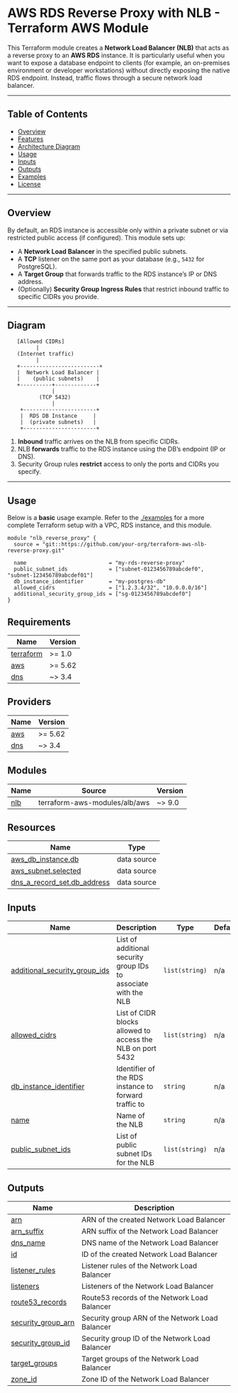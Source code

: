# AWS RDS Reverse Proxy with NLB - Terraform AWS Module

This Terraform module creates a **Network Load Balancer (NLB)** that acts as a reverse proxy to an **AWS RDS** instance. It is particularly useful when you want to expose a database endpoint to clients (for example, an on-premises environment or developer workstations) without directly exposing the native RDS endpoint. Instead, traffic flows through a secure network load balancer.

---

## Table of Contents

- [Overview](#overview)
- [Features](#features)
- [Architecture Diagram](#architecture-diagram)
- [Usage](#usage)
- [Inputs](#inputs)
- [Outputs](#outputs)
- [Examples](#examples)
- [License](#license)

---

## Overview

By default, an RDS instance is accessible only within a private subnet or via restricted public access (if configured). This module sets up:

- A **Network Load Balancer** in the specified public subnets.
- A **TCP** listener on the same port as your database (e.g., `5432` for PostgreSQL).
- A **Target Group** that forwards traffic to the RDS instance’s IP or DNS address.
- (Optionally) **Security Group Ingress Rules** that restrict inbound traffic to specific CIDRs you provide.

---

## Diagram

```
   [Allowed CIDRs]
         |
   (Internet traffic)
         |
   +-------------------------+
   |  Network Load Balancer |
   |    (public subnets)    |
   +----------+-------------+
              |
          (TCP 5432)
              |
    +-----------------------+
    |  RDS DB Instance     |
    |  (private subnets)   |
    +-----------------------+
```

1. **Inbound** traffic arrives on the NLB from specific CIDRs.  
2. NLB **forwards** traffic to the RDS instance using the DB’s endpoint (IP or DNS).  
3. Security Group rules **restrict** access to only the ports and CIDRs you specify.

---

## Usage

Below is a **basic** usage example. Refer to the [./examples](examples) for a more complete Terraform setup with a VPC, RDS instance, and this module.

```hcl
module "nlb_reverse_proxy" {
  source = "git::https://github.com/your-org/terraform-aws-nlb-reverse-proxy.git"

  name                          = "my-rds-reverse-proxy"
  public_subnet_ids             = ["subnet-0123456789abcdef0", "subnet-123456789abcdef01"]
  db_instance_identifier        = "my-postgres-db"
  allowed_cidrs                 = ["1.2.3.4/32", "10.0.0.0/16"]
  additional_security_group_ids = ["sg-0123456789abcdef0"]
}
```
## Requirements

| Name | Version |
|------|---------|
| <a name="requirement_terraform"></a> [terraform](#requirement\_terraform) | >= 1.0 |
| <a name="requirement_aws"></a> [aws](#requirement\_aws) | >= 5.62 |
| <a name="requirement_dns"></a> [dns](#requirement\_dns) | ~> 3.4 |

## Providers

| Name | Version |
|------|---------|
| <a name="provider_aws"></a> [aws](#provider\_aws) | >= 5.62 |
| <a name="provider_dns"></a> [dns](#provider\_dns) | ~> 3.4 |

## Modules

| Name | Source | Version |
|------|--------|---------|
| <a name="module_nlb"></a> [nlb](#module\_nlb) | terraform-aws-modules/alb/aws | ~> 9.0 |

## Resources

| Name | Type |
|------|------|
| [aws_db_instance.db](https://registry.terraform.io/providers/hashicorp/aws/latest/docs/data-sources/db_instance) | data source |
| [aws_subnet.selected](https://registry.terraform.io/providers/hashicorp/aws/latest/docs/data-sources/subnet) | data source |
| [dns_a_record_set.db_address](https://registry.terraform.io/providers/hashicorp/dns/latest/docs/data-sources/a_record_set) | data source |

## Inputs

| Name | Description | Type | Default | Required |
|------|-------------|------|---------|:--------:|
| <a name="input_additional_security_group_ids"></a> [additional\_security\_group\_ids](#input\_additional\_security\_group\_ids) | List of additional security group IDs to associate with the NLB | `list(string)` | n/a | yes |
| <a name="input_allowed_cidrs"></a> [allowed\_cidrs](#input\_allowed\_cidrs) | List of CIDR blocks allowed to access the NLB on port 5432 | `list(string)` | n/a | yes |
| <a name="input_db_instance_identifier"></a> [db\_instance\_identifier](#input\_db\_instance\_identifier) | Identifier of the RDS instance to forward traffic to | `string` | n/a | yes |
| <a name="input_name"></a> [name](#input\_name) | Name of the NLB | `string` | n/a | yes |
| <a name="input_public_subnet_ids"></a> [public\_subnet\_ids](#input\_public\_subnet\_ids) | List of public subnet IDs for the NLB | `list(string)` | n/a | yes |

## Outputs

| Name | Description |
|------|-------------|
| <a name="output_arn"></a> [arn](#output\_arn) | ARN of the created Network Load Balancer |
| <a name="output_arn_suffix"></a> [arn\_suffix](#output\_arn\_suffix) | ARN suffix of the Network Load Balancer |
| <a name="output_dns_name"></a> [dns\_name](#output\_dns\_name) | DNS name of the Network Load Balancer |
| <a name="output_id"></a> [id](#output\_id) | ID of the created Network Load Balancer |
| <a name="output_listener_rules"></a> [listener\_rules](#output\_listener\_rules) | Listener rules of the Network Load Balancer |
| <a name="output_listeners"></a> [listeners](#output\_listeners) | Listeners of the Network Load Balancer |
| <a name="output_route53_records"></a> [route53\_records](#output\_route53\_records) | Route53 records of the Network Load Balancer |
| <a name="output_security_group_arn"></a> [security\_group\_arn](#output\_security\_group\_arn) | Security group ARN of the Network Load Balancer |
| <a name="output_security_group_id"></a> [security\_group\_id](#output\_security\_group\_id) | Security group ID of the Network Load Balancer |
| <a name="output_target_groups"></a> [target\_groups](#output\_target\_groups) | Target groups of the Network Load Balancer |
| <a name="output_zone_id"></a> [zone\_id](#output\_zone\_id) | Zone ID of the Network Load Balancer |
